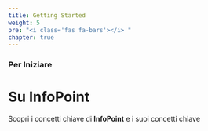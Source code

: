```yaml
---
title: Getting Started
weight: 5
pre: "<i class='fas fa-bars'></i> "
chapter: true
---
```


### Per Iniziare
# Su InfoPoint

Scopri i concetti chiave di **InfoPoint** e i suoi concetti chiave
